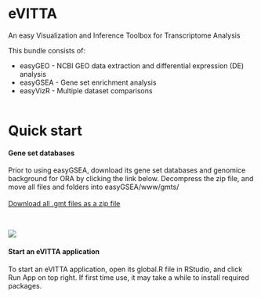 # eVITTA

An easy Visualization and Inference Toolbox for Transcriptome Analysis

This bundle consists of:

- easyGEO - NCBI GEO data extraction and differential expression (DE) analysis
- easyGSEA - Gene set enrichment analysis
- easyVizR - Multiple dataset comparisons  
&nbsp;

# Quick start
#### Gene set databases
Prior to using easyGSEA, download its gene set databases and genomice background for ORA by clicking the link below. Decompress the zip file, and move all files and folders into easyGSEA/www/gmts/
<br><br>
[Download all .gmt files as a zip file](https://tau.cmmt.ubc.ca/eVITTA/easyGSEA/gmts/gene_sets_databases.zip)

&nbsp;

![](https://tau.cmmt.ubc.ca/eVITTA/easyGSEA/markdown_picture.jpg)

#### Start an eVITTA application
To start an eVITTA application, open its global.R file in RStudio, and click Run App on top right. If first time use, it may take a while to install required packages.
